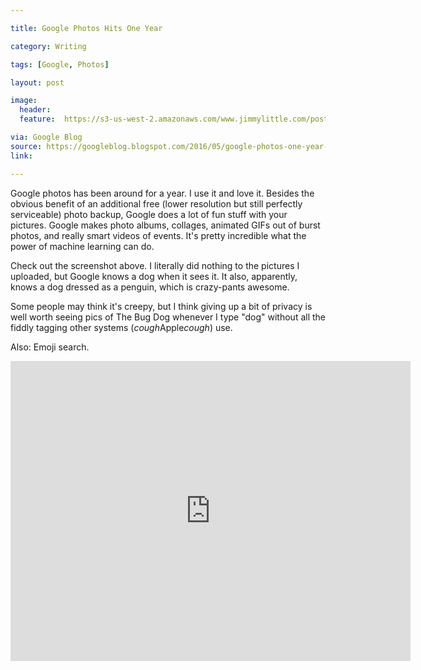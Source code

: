 ```yaml
---

title: Google Photos Hits One Year

category: Writing

tags: [Google, Photos]

layout: post

image:
  header:
  feature:  https://s3-us-west-2.amazonaws.com/www.jimmylittle.com/post-images/googlephotos.png

via: Google Blog
source: https://googleblog.blogspot.com/2016/05/google-photos-one-year-200-million.html
link: 

---
```


Google photos has been around for a year.  I use it and love it.  Besides the obvious benefit of an additional free (lower resolution but still perfectly serviceable) photo backup, Google does a lot of fun stuff with your pictures.  Google makes photo albums, collages, animated GIFs out of burst photos, and really smart videos of events.  It's pretty incredible what the power of machine learning can do.  

Check out the screenshot above.  I literally did nothing to the pictures I uploaded, but Google knows a dog when it sees it.  It also, apparently, knows a dog dressed as a penguin, which is crazy-pants awesome.

<!-- more -->
Some people may think it's creepy, but I think giving up a bit of privacy is well worth seeing pics of The Bug Dog whenever I type "dog" without all the fiddly tagging other systems (*cough*Apple*cough*) use.

Also: Emoji search.

<div class="embed">
<iframe width="640" height="480" src="http://www.youtube.com/embed/HQtGFBbwKEk?rel=0&amp;showinfo=0" frameborder="0" allowfullscreen></iframe>
</div>